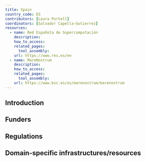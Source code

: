 ```yaml
---
title: Spain
country_code: ES
contributors: [Laura Portell]
coordinators: [Salvador Capella-Gutierrez]
resources:
  - name: Red Española de Supercomputación
    description:
    how_to_access: 
    related_pages:
      tool_assembly:
    url: https://www.res.es/en
  - name: MareNostrum
    description:
    how_to_access: 
    related_pages:
      tool_assembly:
    url: https://www.bsc.es/es/marenostrum/marenostrum
---
```


<!---Following information for the page text. All fields are optional--->
<!---If the information is already in another resource, please include the link instead of duplicating information--->
<!---Please focus on resources that are relevant for the whole country for life sciences--->

## Introduction 

<!---General RDM considerations for your country, how to deal with RDM on a national level--->

## Funders

## Regulations

## Domain-specific infrastructures/resources
